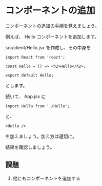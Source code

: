 # コンポーネントの追加

コンポーネントの追加の手順を覚えましょう。

例えば、 Hello コンポーネントを追加します。

src/client/Hello.jsx を作成し、その中身を

```
import React from 'react';

const Hello = () => <h2>Hello</h2>;

export default Hello;
```

とします。

続いて、 App.jsx に

```
import Hello from './Hello';
```

と、

```
<Hello />
```

を加えましょう。加え方は適切に。

結果を確認しましょう。

## 課題

1. 他にもコンポーネントを追加する

